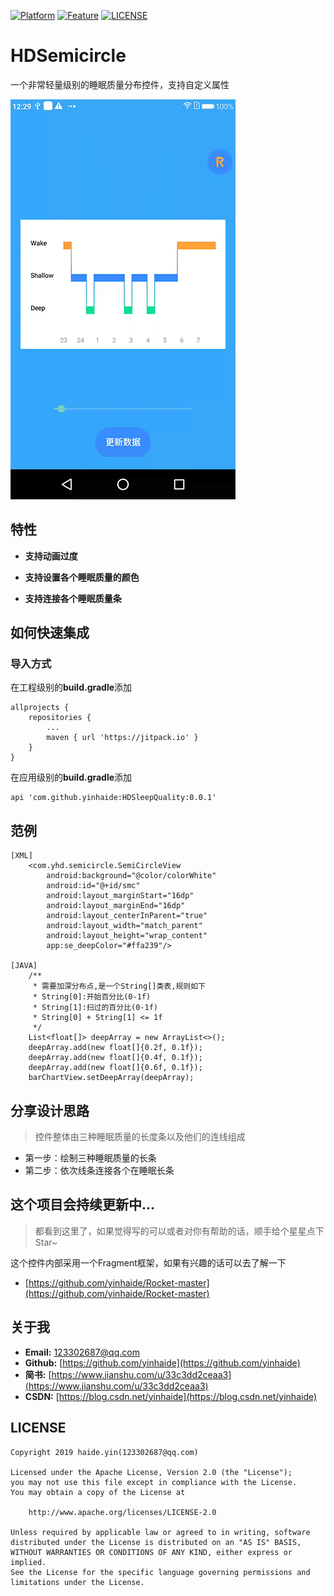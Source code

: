 [![Platform](https://img.shields.io/badge/平台-%20Android%20-brightgreen.svg)](https://github.com/yinhaide/Rocket-master/wiki)
[![Feature](https://img.shields.io/badge/特性-%20轻量级%20%7C%20稳定%20%20%7C%20强大%20-brightgreen.svg)](https://github.com/yinhaide/Rocket-master/wiki)
[![LICENSE](https://img.shields.io/hexpm/l/plug.svg)](https://www.apache.org/licenses/LICENSE-2.0)

# HDSemicircle
一个非常轻量级别的睡眠质量分布控件，支持自定义属性

<img src="image/sleep.gif" width = "360px"/>

## 特性
+ **支持动画过度**

+ **支持设置各个睡眠质量的颜色**

+ **支持连接各个睡眠质量条**

## 如何快速集成

### 导入方式
在工程级别的**build.gradle**添加
```
allprojects {
    repositories {
        ...
        maven { url 'https://jitpack.io' }
    }
}
```
在应用级别的**build.gradle**添加
```
api 'com.github.yinhaide:HDSleepQuality:0.0.1'
```

## 范例
```
[XML]
    <com.yhd.semicircle.SemiCircleView
        android:background="@color/colorWhite"
        android:id="@+id/smc"
        android:layout_marginStart="16dp"
        android:layout_marginEnd="16dp"
        android:layout_centerInParent="true"
        android:layout_width="match_parent"
        android:layout_height="wrap_content"
        app:se_deepColor="#ffa239"/>

[JAVA] 
    /**
     * 需要加深分布点,是一个String[]类表,规则如下
     * String[0]:开始百分比(0-1f)
     * String[1]:扫过的百分比(0-1f)
     * String[0] + String[1] <= 1f
     */
    List<float[]> deepArray = new ArrayList<>();
    deepArray.add(new float[]{0.2f, 0.1f});
    deepArray.add(new float[]{0.4f, 0.1f});
    deepArray.add(new float[]{0.6f, 0.1f});
    barChartView.setDeepArray(deepArray);
```

## 分享设计思路
> 控件整体由三种睡眠质量的长度条以及他们的连线组成
+ 第一步：绘制三种睡眠质量的长条
+ 第二步：依次线条连接各个在睡眠长条

## 这个项目会持续更新中... 
> 都看到这里了，如果觉得写的可以或者对你有帮助的话，顺手给个星星点下Star~

这个控件内部采用一个Fragment框架，如果有兴趣的话可以去了解一下
+ [https://github.com/yinhaide/Rocket-master](https://github.com/yinhaide/Rocket-master)

## 关于我
+ **Email:** [123302687@qq.com](123302687@qq.com)
+ **Github:** [https://github.com/yinhaide](https://github.com/yinhaide)
+ **简书:** [https://www.jianshu.com/u/33c3dd2ceaa3](https://www.jianshu.com/u/33c3dd2ceaa3)
+ **CSDN:** [https://blog.csdn.net/yinhaide](https://blog.csdn.net/yinhaide)

## LICENSE
````
Copyright 2019 haide.yin(123302687@qq.com)

Licensed under the Apache License, Version 2.0 (the "License");
you may not use this file except in compliance with the License.
You may obtain a copy of the License at

    http://www.apache.org/licenses/LICENSE-2.0

Unless required by applicable law or agreed to in writing, software
distributed under the License is distributed on an "AS IS" BASIS,
WITHOUT WARRANTIES OR CONDITIONS OF ANY KIND, either express or implied.
See the License for the specific language governing permissions and
limitations under the License.
````